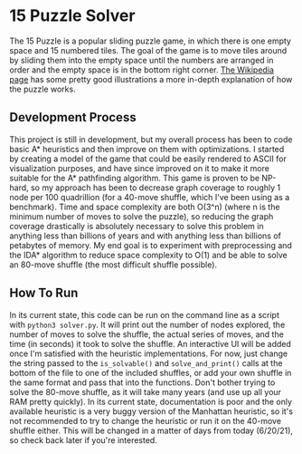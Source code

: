 # 15 Puzzle Solver

The 15 Puzzle is a popular sliding puzzle game, in which there is one empty space and 15 numbered tiles. The goal of the game is to move tiles around by sliding them into the empty space until the numbers are arranged in order and the empty space is in the bottom right corner. [The Wikipedia page](https://en.wikipedia.org/wiki/15_puzzle) has some pretty good illustrations a more in-depth explanation of how the puzzle works.

## Development Process
This project is still in development, but my overall process has been to code basic A* heuristics and then improve on them with optimizations. I started by creating a model of the game that could be easily rendered to ASCII for visualization purposes, and have since improved on it to make it more suitable for the A* pathfinding algorithm. This game is proven to be NP-hard, so my approach has been to decrease graph coverage to roughly 1 node per 100 quadrillion (for a 40-move shuffle, which I've been using as a benchmark). Time and space complexity are both O(3^n) (where n is the minimum number of moves to solve the puzzle), so reducing the graph coverage drastically is absolutely necessary to solve this problem in anything less than billions of years and with anything less than billions of petabytes of memory. My end goal is to experiment with preprocessing and the IDA* algorithm to reduce space complexity to O(1) and be able to solve an 80-move shuffle (the most difficult shuffle possible).

## How To Run
In its current state, this code can be run on the command line as a script with `python3 solver.py`. It will print out the number of nodes explored, the number of moves to solve the shuffle, the actual series of moves, and the time (in seconds) it took to solve the shuffle. An interactive UI will be added once I'm satisfied with the heuristic implementations. For now, just change the string passed to the `is_solvable()` and `solve_and_print()` calls at the bottom of the file to one of the included shuffles, or add your own shuffle in the same format and pass that into the functions. Don't bother trying to solve the 80-move shuffle, as it will take many years (and use up all your RAM pretty quickly). In its current state, documentation is poor and the only available heuristic is a very buggy version of the Manhattan heuristic, so it's not recommended to try to change the heuristic or run it on the 40-move shuffle either. This will be changed in a matter of days from today (6/20/21), so check back later if you're interested.
